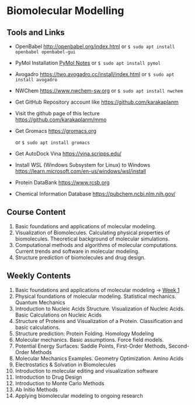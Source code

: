 # Biomolecular Modelling

## Tools and Links

+ OpenBabel http://openbabel.org/index.html
   or `$ sudo apt install openbabel openbabel-gui`
+ PyMol Installation <a href="https://github.com/karakaplanm/mmo/blob/main/pymol.md">PyMol Notes</a>
   or `$ sudo apt install pymol`

+ Avogadro <a href="https://two.avogadro.cc/install/index.html">https://two.avogadro.cc/install/index.html</a>
  or `$ sudo apt install avogadro`
+ NWChem <a href="https://www.nwchem-sw.org">https://www.nwchem-sw.org</a>
    or `$ sudo apt install nwchem`
+ Get GitHub Repository account like <a href=https://github.com/karakaplanm> https://github.com/karakaplanm</a></li>
+ Visit the github page of this lecture <a href=https://github.com/karakaplanm/mmo>https://github.com/karakaplanm/mmo</a></li>
+ Get Gromacs <a href=https://gromacs.org>https://gromacs.org</a></li>
    or `$ sudo apt install gromacs`
+ Get AutoDock Vina <a href=https://vina.scripps.edu>https://vina.scripps.edu/</a></li>
+ Install WSL (Windows Subsystem for Linux) to Windows https://learn.microsoft.com/en-us/windows/wsl/install
+ Protein DataBank https://www.rcsb.org
+ Chemical Information Database https://pubchem.ncbi.nlm.nih.gov/

## Course Content

1. Basic foundations and applications of molecular modeling.
2. Visualization of Biomolecules. Calculating physical properties of biomolecules. Theoretical background of molecular simulations.
3. Computational methods and algorithms of molecular computations. Current trends and software in molecular modeling.
4. Structure prediction of biomolecules and drug design.

## Weekly Contents

1. Basic foundations and applications of molecular modeling -> <a href="https://github.com/karakaplanm/mmo/blob/main/week1.md">Week 1</a>
2. Physical foundations of molecular modeling. Statistical mechanics. Quantum Mechanics
3. Introduction to Nucleic Acids Structure. Visualization of Nucleic Acids. Basic Calculations on Nucleic Acids
4. Structure of Proteins and Visualization of a Protein. Classification and basic calculations.
5. Structure prediction: Protein Folding. Homology Modeling
6. Molecular mechanics. Basic assumptions. Force field models.
7. Potential Energy Surfaces: Saddle Points, First-Order Methods, Second-Order Methods
8. Molecular Mechanics Examples. Geometry Optimization. Amino Acids
9. Electrostatics & Solvation in Biomolecules
10. Introduction to molecular editing and visualization software
11. Introduction to Drug Design
12. Introduction to Monte Carlo Methods
13. Ab Initio Methods
14. Applying biomolecular modeling to ongoing research
    



